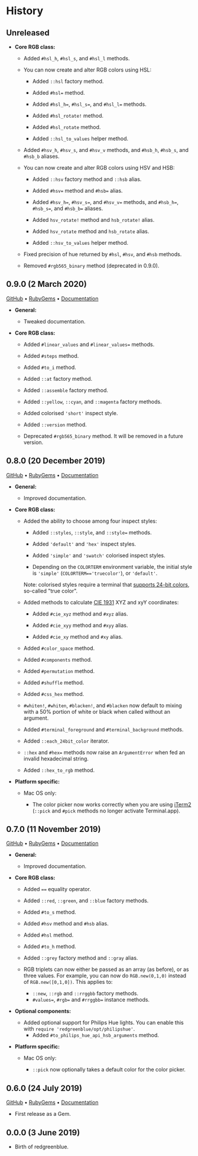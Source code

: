 # History

## Unreleased

 * __Core RGB class:__

    * Added `#hsl_h`, `#hsl_s`, and `#hsl_l` methods.

    * You can now create and alter RGB colors using HSL:

        * Added `::hsl` factory method.

        * Added `#hsl=` method.

        * Added `#hsl_h=`, `#hsl_s=`, and `#hsl_l=` methods.

        * Added `#hsl_rotate!` method.

        * Added `#hsl_rotate` method.

        * Added `::hsl_to_values` helper method.

    * Added `#hsv_h`, `#hsv_s`, and `#hsv_v` methods,
        and `#hsb_h`, `#hsb_s`, and `#hsb_b` aliases.

    * You can now create and alter RGB colors using HSV and HSB:

        * Added `::hsv` factory method and `::hsb` alias.

        * Added `#hsv=` method and `#hsb=` alias.

        * Added `#hsv_h=`, `#hsv_s=`, and `#hsv_v=` methods, 
            and `#hsb_h=`, `#hsb_s=`, and `#hsb_b=` aliases.

        * Added `hsv_rotate!` method and  `hsb_rotate!` alias.

        * Added `hsv_rotate` method and `hsb_rotate` alias.

        * Added `::hsv_to_values` helper method.

    * Fixed precision of hue returned by `#hsl`, `#hsv`, and `#hsb` methods.

    * Removed `#rgb565_binary` method (deprecated in 0.9.0).

## 0.9.0 (2 March 2020)

[GitHub](https://github.com/lllisteu/redgreenblue/releases/tag/v0.9.0) • [RubyGems](https://rubygems.org/gems/redgreenblue/versions/0.9.0) • [Documentation](https://www.rubydoc.info/gems/redgreenblue/0.9.0/RGB)

 * __General:__

    * Tweaked documentation.

 * __Core RGB class:__

    * Added `#linear_values` and `#linear_values=` methods.

    * Added `#steps` method.

    * Added `#to_i` method.
    
    * Added `::at` factory method.

    * Added `::assemble` factory method.
    
    * Added `::yellow`, `::cyan`, and `::magenta` factory methods.
    
    * Added colorised `'short'` inspect style.

    * Added `::version` method.

    * Deprecated `#rgb565_binary` method. It will be removed in a future version.

## 0.8.0 (20 December 2019)

[GitHub](https://github.com/lllisteu/redgreenblue/releases/tag/v0.8.0) • [RubyGems](https://rubygems.org/gems/redgreenblue/versions/0.8.0) • [Documentation](https://www.rubydoc.info/gems/redgreenblue/0.8.0/RGB)

 * __General:__

    * Improved documentation.

 * __Core RGB class:__

    * Added the ability to choose among four inspect styles:

        * Added `::styles`, `::style`, and `::style=` methods.

        * Added `'default'` and `'hex'` inspect styles.

        * Added `'simple'` and `'swatch'` colorised inspect styles.

        * Depending on the `COLORTERM` environment variable, the initial style is `'simple'` (`COLORTERM=='truecolor'`), or `'default'`.

        Note: colorised styles require a terminal that [supports 24-bit colors](https://gist.github.com/XVilka/8346728), so-called "true color".

    * Added methods to calculate [CIE 1931](https://en.wikipedia.org/wiki/CIE_1931_color_space) XYZ and xyY coordinates:

        * Added `#cie_xyz` method and `#xyz` alias.

        * Added `#cie_xyy` method and `#xyy` alias.

        * Added `#cie_xy` method and `#xy` alias.

    * Added `#color_space` method.

    * Added `#components` method.

    * Added `#permutation` method.

    * Added `#shuffle` method.

    * Added `#css_hex` method.

    * `#whiten!`, `#whiten`, `#blacken!`, and `#blacken` now default to mixing with a 50% portion of white or black when called without an argument.

    * Added `#terminal_foreground` and `#terminal_background` methods.

    * Added `::each_24bit_color` iterator.

    * `::hex` and `#hex=` methods now raise an `ArgumentError` when fed an invalid hexadecimal string.
    
    * Added `::hex_to_rgb` method.

 * __Platform specific:__

    * Mac OS only:

        * The color picker now works correctly when you are using [iTerm2](https://www.iterm2.com/) (`::pick` and `#pick` methods no longer activate Terminal.app).

## 0.7.0 (11 November 2019)

[GitHub](https://github.com/lllisteu/redgreenblue/releases/tag/v0.7.0) • [RubyGems](https://rubygems.org/gems/redgreenblue/versions/0.7.0) • [Documentation](https://www.rubydoc.info/gems/redgreenblue/0.7.0/RGB)

 * __General:__

    * Improved documentation.

 * __Core RGB class:__

    * Added `==` equality operator.

    * Added `::red`, `::green`, and `::blue` factory methods.

    * Added `#to_s` method.

    * Added `#hsv` method and `#hsb` alias.

    * Added `#hsl` method.

    * Added `#to_h` method.

    * Added `::grey` factory method and `::gray` alias.

    * RGB triplets can now either be passed as an array (as before), or as three values.
       For example, you can now do `RGB.new(0,1,0)` instead of `RGB.new([0,1,0])`.
       This applies to:
        * `::new`, `::rgb` and `::rrggbb` factory methods.
        * `#values=`, `#rgb=` and `#rrggbb=` instance methods.

 * __Optional components:__

    * Added optional support for Philips Hue lights. You can enable this with `require 'redgreenblue/opt/philipshue'`.
        * Added `#to_philips_hue_api_hsb_arguments` method.

 * __Platform specific:__

    * Mac OS only:

        * `::pick` now optionally takes a default color for the color picker.

## 0.6.0 (24 July 2019)

[GitHub](https://github.com/lllisteu/redgreenblue/releases/tag/v0.6.0) • [RubyGems](https://rubygems.org/gems/redgreenblue/versions/0.6.0) • [Documentation](https://www.rubydoc.info/gems/redgreenblue/0.6.0/RGB)

 * First release as a Gem.

## 0.0.0 (3 June 2019)

 * Birth of redgreenblue.
